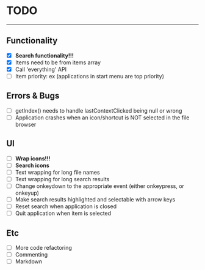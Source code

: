 # TODO
---

## Functionality

* [x] **Search functionality!!!**
* [x] Items need to be from items array
* [x] Call 'everything' API
* [ ] Item priority: ex (applications in start menu are top priority)

## Errors & Bugs
* [ ] getIndex() needs to handle lastContextClicked being null or wrong
* [ ] Application crashes when an icon/shortcut is NOT selected in the file browser

## UI
* [ ] **Wrap icons!!!**
* [ ] **Search icons**
* [ ] Text wrapping for long file names
* [ ] Text wrapping for long search results
* [ ] Change onkeydown to the appropriate event (either onkeypress, or onkeyup)
* [ ] Make search results highlighted and selectable with arrow keys
* [ ] Reset search when application is closed
* [ ] Quit application when item is selected

## Etc
* [ ] More code refactoring
* [ ] Commenting
* [ ] Markdown

